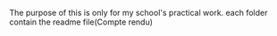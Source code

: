 The purpose of this is only for my school's practical work.
each folder contain the readme file(Compte rendu)
